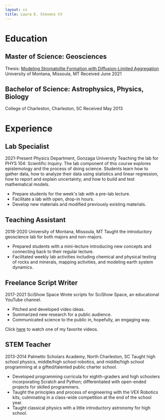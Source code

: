 ```yaml
---
layout: cv
title: Laura E. Stevens CV
---
```

# Education
## Master of Science: Geosciences
Thesis: [Modeling Stromatolite Formation with Diffusion-Limited Aggregation](https://scholarworks.umt.edu/etd/11766/)
University of Montana, Missoula, MT
Received June 2021

## Bachelor of Science: Astrophysics, Physics, Biology
College of Charleston, Charleston, SC
Received May 2013

# Experience
## Lab Specialist
2021-Present
Physics Department, Gonzaga University
Teaching the lab for PHYS 104: Scientific Inquiry. The lab component of this course explores epistemology and the process of doing science. Students learn how to gather data, how to analyze their data using statistics and linear regression, how to report and explain uncertainty, and how to build and test mathematical models. 

- Prepare students for the week's lab with a pre-lab lecture. 
- Facilitate a lab with open, drop-in hours. 
- Develop new materials and modified previously existing materials. 

## Teaching Assistant
2018-2020
University of Montana, Missoula, MT
Taught the introductory geoscience lab for both majors and non-majors. 
- Prepared students with a mini-lecture introducing new concepts and connecting back to their regular lecture.
- Facilitated weekly lab activities including chemical and physical testing of rocks and minerals, mapping activities, and modeling earth system dynamics.

## Freelance Script Writer
2017-2021
SciShow Space
Wrote scripts for SciShow Space, an educational YouTube channel. 
- Pitched and developed video ideas.
- Summarized new research for a public audience.
- Communicated science to the public in, hopefully, an engaging way. 

Click [here](https://www.youtube.com/watch?v=vEiSZaRnfIg) to watch one of my favorite videos.

## STEM Teacher
2013-2014
Palmetto Scholars Academy, North Charleston, SC
Taught high school physics, middle/high school robotics, and middle/high school programming at a gifted/talented public charter school.
- Developed programming curricula for eighth-graders and high schoolers incorporating Scratch and Python; differentiated with open-ended projects for skilled programmers.
- Taught the principles and process of engineering with the VEX Robotics kits, culminating in a class-wide competition at the end of the school year.
- Taught classical physics with a little introductory astronomy for high school.